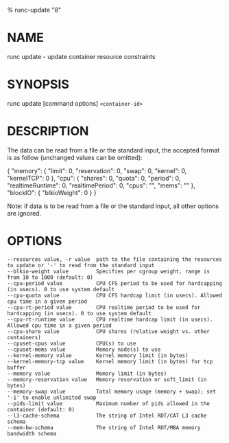 % runc-update "8"

# NAME
   runc update - update container resource constraints

# SYNOPSIS
   runc update [command options] `<container-id>`

# DESCRIPTION
   The data can be read from a file or the standard input, the
accepted format is as follow (unchanged values can be omitted):

   {
     "memory": {
       "limit": 0,
       "reservation": 0,
       "swap": 0,
       "kernel": 0,
       "kernelTCP": 0
     },
     "cpu": {
       "shares": 0,
       "quota": 0,
       "period": 0,
       "realtimeRuntime": 0,
       "realtimePeriod": 0,
       "cpus": "",
       "mems": ""
     },
     "blockIO": {
       "blkioWeight": 0
     }
   }

Note: if data is to be read from a file or the standard input, all
other options are ignored.

# OPTIONS
    --resources value, -r value  path to the file containing the resources to update or '-' to read from the standard input
    --blkio-weight value         Specifies per cgroup weight, range is from 10 to 1000 (default: 0)
    --cpu-period value           CPU CFS period to be used for hardcapping (in usecs). 0 to use system default
    --cpu-quota value            CPU CFS hardcap limit (in usecs). Allowed cpu time in a given period
    --cpu-rt-period value        CPU realtime period to be used for hardcapping (in usecs). 0 to use system default
    --cpu-rt-runtime value       CPU realtime hardcap limit (in usecs). Allowed cpu time in a given period
    --cpu-share value            CPU shares (relative weight vs. other containers)
    --cpuset-cpus value          CPU(s) to use
    --cpuset-mems value          Memory node(s) to use
    --kernel-memory value        Kernel memory limit (in bytes)
    --kernel-memory-tcp value    Kernel memory limit (in bytes) for tcp buffer
    --memory value               Memory limit (in bytes)
    --memory-reservation value   Memory reservation or soft_limit (in bytes)
    --memory-swap value          Total memory usage (memory + swap); set '-1' to enable unlimited swap
    --pids-limit value           Maximum number of pids allowed in the container (default: 0)
    --l3-cache-schema            The string of Intel RDT/CAT L3 cache schema
    --mem-bw-schema              The string of Intel RDT/MBA memory bandwidth schema
